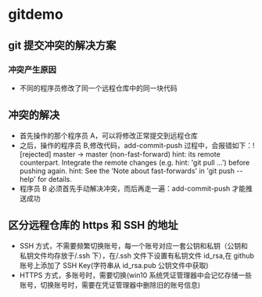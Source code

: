 # gitdemo

## git 提交冲突的解决方案

### 冲突产生原因

-   不同的程序员修改了同一个远程仓库中的同一块代码

## 冲突的解决

-   首先操作的那个程序员 A，可以将修改正常提交到远程仓库
-   之后，操作的程序员 B,修改代码，add-commit-push 过程中，会报错如下：! [rejected] master -> master (non-fast-forward)
    hint: its remote counterpart. Integrate the remote changes (e.g.
    hint: 'git pull ...') before pushing again.
    hint: See the 'Note about fast-forwards' in 'git push --help' for details.
-   程序员 B 必须首先手动解决冲突，而后再走一遍：add-commit-push 才能推送成功

## 区分远程仓库的 https 和 SSH 的地址

-   SSH 方式，不需要频繁切换账号，每一个账号对应一套公钥和私钥（公钥和私钥文件均存放于/.ssh 下），在/.ssh 文件下设置有私钥文件 id_rsa,在 github 账号上添加了 SSH Key(字符串从 id_rsa.pub 公钥文件中获取)
-   HTTPS 方式，多账号时，需要切换(win10 系统凭证管理器中会记忆存储一些账号，切换账号时，需要在凭证管理器中删除旧的账号信息)
